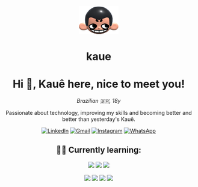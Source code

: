 <div align="center">
  <img height="75px" src="khicon.png" alt="logo">
  <h1 align="center">kaue</h1>
</div>

<div align='center'>
  <h1>Hi 🙏, Kauê here, nice to meet you!</h1>
  
  <p><i>Brazilian 🇧🇷, 18y</i></p>

  <p>Passionate about technology, improving my skills and becoming better and better than yesterday's Kauê.</p>

  [![LinkedIn](https://img.shields.io/badge/LinkedIn-0077B5?style=for-the-badge&logo=linkedin&logoColor=white)](https://linkedin.com/in/kauehenrick)
  [![Gmail](https://img.shields.io/badge/Gmail-D14836?style=for-the-badge&logo=gmail&logoColor=white)](mailto:kauek78942@gmail.com)
  [![Instagram](https://img.shields.io/badge/Instagram-E4405F?style=for-the-badge&logo=instagram&logoColor=white)](https://instagram.com/k.a.ue)
  [![WhatsApp](https://img.shields.io/badge/WhatsApp-25D366?style=for-the-badge&logo=whatsapp&logoColor=white)](https://wa.me/557799434338)
</div>

<h2 align="center">👨‍💻 Currently learning:</h2>

<div align="center" valign="top">
  <img align="center" src="https://img.shields.io/badge/HTML5-E34F26?style=for-the-badge&logo=html5&logoColor=white" /> 
  <img align="center" src="https://img.shields.io/badge/CSS3-1572B6?style=for-the-badge&logo=css3&logoColor=white" /> 
  <img align="center" src="https://img.shields.io/badge/JavaScript-323330?style=for-the-badge&logo=javascript&logoColor=F7DF1E" />
</div>
<br>
<div align="center" valign="top">
  <img align="center" src="https://img.shields.io/badge/TypeScript-007ACC?style=for-the-badge&logo=typescript&logoColor=white" />
  <img align="center" src="https://img.shields.io/badge/React-20232A?style=for-the-badge&logo=react&logoColor=61DAFB" /> 
  <img align="center" src="https://img.shields.io/badge/C-00599C?style=for-the-badge&logo=c&logoColor=white" /> 
  <img align="center" src="https://img.shields.io/badge/Python-FFD43B?style=for-the-badge&logo=python&logoColor=blue" /> 
</div>
